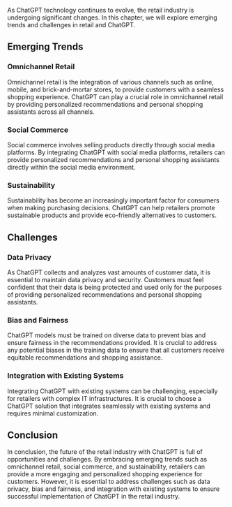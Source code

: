 
As ChatGPT technology continues to evolve, the retail industry is undergoing significant changes. In this chapter, we will explore emerging trends and challenges in retail and ChatGPT.

Emerging Trends
---------------

### Omnichannel Retail

Omnichannel retail is the integration of various channels such as online, mobile, and brick-and-mortar stores, to provide customers with a seamless shopping experience. ChatGPT can play a crucial role in omnichannel retail by providing personalized recommendations and personal shopping assistants across all channels.

### Social Commerce

Social commerce involves selling products directly through social media platforms. By integrating ChatGPT with social media platforms, retailers can provide personalized recommendations and personal shopping assistants directly within the social media environment.

### Sustainability

Sustainability has become an increasingly important factor for consumers when making purchasing decisions. ChatGPT can help retailers promote sustainable products and provide eco-friendly alternatives to customers.

Challenges
----------

### Data Privacy

As ChatGPT collects and analyzes vast amounts of customer data, it is essential to maintain data privacy and security. Customers must feel confident that their data is being protected and used only for the purposes of providing personalized recommendations and personal shopping assistants.

### Bias and Fairness

ChatGPT models must be trained on diverse data to prevent bias and ensure fairness in the recommendations provided. It is crucial to address any potential biases in the training data to ensure that all customers receive equitable recommendations and shopping assistance.

### Integration with Existing Systems

Integrating ChatGPT with existing systems can be challenging, especially for retailers with complex IT infrastructures. It is crucial to choose a ChatGPT solution that integrates seamlessly with existing systems and requires minimal customization.

Conclusion
----------

In conclusion, the future of the retail industry with ChatGPT is full of opportunities and challenges. By embracing emerging trends such as omnichannel retail, social commerce, and sustainability, retailers can provide a more engaging and personalized shopping experience for customers. However, it is essential to address challenges such as data privacy, bias and fairness, and integration with existing systems to ensure successful implementation of ChatGPT in the retail industry.
